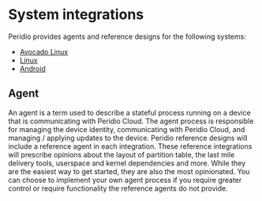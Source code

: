 # System integrations

Peridio provides agents and reference designs for the following systems:

- [Avocado Linux](/dev-center/avocado-linux/getting-started)
- [Linux](linux/overview)
- [Android](android/overview)

## Agent

An agent is a term used to describe a stateful process running on a device that is communicating with Peridio Cloud. The agent process is responsible for managing the device identity, communicating with Peridio Cloud, and managing / applying updates to the device. Peridio reference designs will include a reference agent in each integration. These reference integrations will prescribe opinions about the layout of partition table, the last mile delivery tools, userspace and kernel dependencies and more. While they are the easiest way to get started, they are also the most opinionated. You can choose to implement your own agent process if you require greater control or require functionality the reference agents do not provide.
